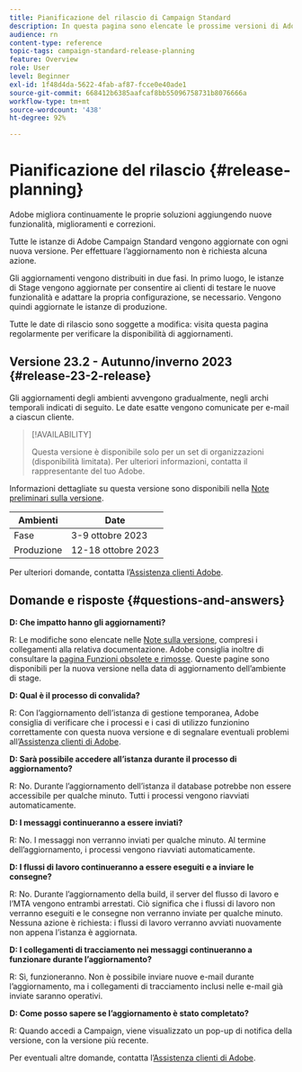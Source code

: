 ```yaml
---
title: Pianificazione del rilascio di Campaign Standard
description: In questa pagina sono elencate le prossime versioni di Adobe Campaign Standard.
audience: rn
content-type: reference
topic-tags: campaign-standard-release-planning
feature: Overview
role: User
level: Beginner
exl-id: 1f48d4da-5622-4fab-af87-fcce0e40ade1
source-git-commit: 668412b6385aafcaf8bb55096758731b8076666a
workflow-type: tm+mt
source-wordcount: '438'
ht-degree: 92%

---
```


# Pianificazione del rilascio {#release-planning}

Adobe migliora continuamente le proprie soluzioni aggiungendo nuove funzionalità, miglioramenti e correzioni.

Tutte le istanze di Adobe Campaign Standard vengono aggiornate con ogni nuova versione. Per effettuare l’aggiornamento non è richiesta alcuna azione.

Gli aggiornamenti vengono distribuiti in due fasi. In primo luogo, le istanze di Stage vengono aggiornate per consentire ai clienti di testare le nuove funzionalità e adattare la propria configurazione, se necessario. Vengono quindi aggiornate le istanze di produzione.

Tutte le date di rilascio sono soggette a modifica: visita questa pagina regolarmente per verificare la disponibilità di aggiornamenti.

## Versione 23.2 - Autunno/inverno 2023 {#release-23-2-release}

Gli aggiornamenti degli ambienti avvengono gradualmente, negli archi temporali indicati di seguito. Le date esatte vengono comunicate per e-mail a ciascun cliente.

>[!AVAILABILITY]
>
>Questa versione è disponibile solo per un set di organizzazioni (disponibilità limitata). Per ulteriori informazioni, contatta il rappresentante del tuo Adobe.

Informazioni dettagliate su questa versione sono disponibili nella [Note preliminari sulla versione](e-release-notes.md).

<table>
 <thead>
  <tr>
   <th> Ambienti </th>
   <th> Date </th>
  </tr>
 </thead>
 <tbody>
  <tr>
   <td>Fase </td>
   <td>3-9 ottobre 2023 </td>
  </tr>
  <tr>
   <td>Produzione </td>
   <td>12-18 ottobre 2023 </td>
  </tr>
 </tbody>
</table>

Per ulteriori domande, contatta l’[Assistenza clienti Adobe](https://helpx.adobe.com/it/enterprise/using/support-for-experience-cloud.html).

## Domande e risposte {#questions-and-answers}

**D: Che impatto hanno gli aggiornamenti?**

R: Le modifiche sono elencate nelle [Note sulla versione](../../rn/using/release-notes.md), compresi i collegamenti alla relativa documentazione. Adobe consiglia inoltre di consultare la [pagina Funzioni obsolete e rimosse](../../rn/using/deprecated-features.md). Queste pagine sono disponibili per la nuova versione nella data di aggiornamento dell’ambiente di stage.

**D: Qual è il processo di convalida?**

R: Con l’aggiornamento dell’istanza di gestione temporanea, Adobe consiglia di verificare che i processi e i casi di utilizzo funzionino correttamente con questa nuova versione e di segnalare eventuali problemi all’[Assistenza clienti di Adobe](https://helpx.adobe.com/it/enterprise/using/support-for-experience-cloud.html).

**D: Sarà possibile accedere all’istanza durante il processo di aggiornamento?**

R: No. Durante l’aggiornamento dell’istanza il database potrebbe non essere accessibile per qualche minuto. Tutti i processi vengono riavviati automaticamente.

**D: I messaggi continueranno a essere inviati?**

R: No. I messaggi non verranno inviati per qualche minuto. Al termine dell’aggiornamento, i processi vengono riavviati automaticamente.

**D: I flussi di lavoro continueranno a essere eseguiti e a inviare le consegne?**

R: No. Durante l’aggiornamento della build, il server del flusso di lavoro e l’MTA vengono entrambi arrestati. Ciò significa che i flussi di lavoro non verranno eseguiti e le consegne non verranno inviate per qualche minuto. Nessuna azione è richiesta: i flussi di lavoro verranno avviati nuovamente non appena l’istanza è aggiornata.

**D: I collegamenti di tracciamento nei messaggi continueranno a funzionare durante l’aggiornamento?**

R: Sì, funzioneranno. Non è possibile inviare nuove e-mail durante l’aggiornamento, ma i collegamenti di tracciamento inclusi nelle e-mail già inviate saranno operativi.

**D: Come posso sapere se l’aggiornamento è stato completato?**

R: Quando accedi a Campaign, viene visualizzato un pop-up di notifica della versione, con la versione più recente.

Per eventuali altre domande, contatta l’[Assistenza clienti di Adobe](https://helpx.adobe.com/it/enterprise/using/support-for-experience-cloud.html).
